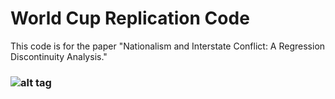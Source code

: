 # World Cup Replication Code

This code is for the paper "Nationalism and Interstate Conflict: A Regression Discontinuity Analysis." 

### ![alt tag](https://cloud.githubusercontent.com/assets/7791421/8027798/945711de-0d53-11e5-94c3-6dbfc02c57be.jpg)
